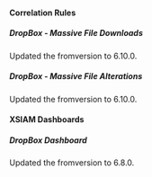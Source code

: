
#### Correlation Rules

##### DropBox - Massive File Downloads

Updated the fromversion to 6.10.0.

##### DropBox - Massive File Alterations

Updated the fromversion to 6.10.0.

#### XSIAM Dashboards

##### DropBox Dashboard

Updated the fromversion to 6.8.0.
